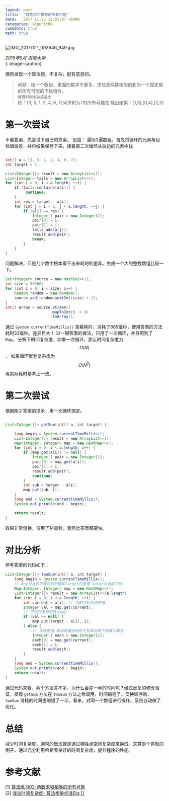 ```yaml
---
layout: post
title:  "两数求和相等的所有可能"
date:   2017-11-23 12:03:07 +0800
categories: algorithm
comments: true
math: true
---  
```

![IMG_20171121_093946_949.jpg](//upload-images.jianshu.io/upload_images/1335634-c85b2f678a9f4ffe.jpg?imageMogr2/auto-orient/strip%7CimageView2/2/w/1240)

*2015年5月 海南大学*  
{:.image-caption}  

偶然发现一个算法题，不复杂，挺有意思的。

>问题：给一个数组，里面的数字不重复，求任意两数相加的和为一个固定值的所有可能的下标组合。  
 `使得时间复杂度最小`  
>例：{3, 5, 1, 2, 4, 6, 7}问求和为7的所有可能性
输出结果：[1,3],[0,4],[2,5]  

# 第一次尝试

不看答案，先尝试下自己的方案。 
思路： 遍历2遍数组，首先将循环的元素与目标值做差，并将结果保存下来，接着第二次循环从后边的元素中找

```java

int[] a = {3, 5, 1, 2, 4, 6, 7};
int target = 7;

List<Integer[]> result = new ArrayList<>();
List<Integer> tails = new ArrayList<>();
for (int i = 0; i < a.length; ++i) {
    if (tails.contains(a[i])) {
         continue;
    }
    int res = target - a[i];
    for (int j = i + 1; j < a.length; ++j) {
        if (a[j] == res) {
            Integer[] pair = new Integer[2];
            pair[0] = i;
            pair[1] = j;
            tails.add(a[j]);
            result.add(pair);
            break;
        }
    }
}

```
问题解决，只是几个数字根本看不出来耗时的差异。生成一个大的整数数组比较一下。
```java
Set<Integer> source = new HashSet<>();
int size = 50000;
for (int i = 0; i < size; i++) {
    Random random = new Random();
    source.add(random.nextInt(size) + 1);
}
int[] array = source.stream()
                    .mapToInt(i -> i)
                    .toArray();
```

通过 `System.currentTimeMillis()` 查看耗时，消耗了885毫秒，使用答案的方法耗时33毫秒。差异巨大！
过一眼答案的做法，只用了一次循环，并且用到了 `Map`。 分析下时间复杂度，如果一次循环，那么时间复杂度为 $$O(N)$$， 如果循环嵌套复杂度为 $$O(N^2)$$ 与实际耗时基本上一致。  

# 第二次尝试

根据刚才答案的提示，用一次循环搞定。
```java

List<Integer[]> getSum(int[] a, int target) {

    long begin = System.currentTimeMillis();
    List<Integer[]> result = new ArrayList<>();
    Map<Integer, Integer> map = new HashMap<>();
    for (int i = 0; i < a.length; i++) {
        if (map.get(a[i]) != null) {
            Integer[] pair = new Integer[2];
            pair[0] = map.get(a[i]);
            pair[1] = i;
            result.add(pair);
            continue;
        }
        int sub = target - a[i];
        map.put(sub, i);
    }
    long end = System.currentTimeMillis();
    System.out.println(end - begin);

    return result;
}

```  
效果非常惊艳，仅用了14毫秒，竟然比答案都要快。

# 对比分析

参考答案的代码如下：  

```java
List<Integer[]> twoSum(int[] a, int target) {
    long begin = System.currentTimeMillis();
    // key为当前下标对应的值和target的差值 value为当前下标
    Map<Integer, Integer> map = new HashMap<>();    
    List<Integer[]> result = new ArrayList<>(a.length);
    for (int i = 0; i < a.length; ++i) {
        int current = a[i]; // 当前下标对应的值
        Integer val = map.get(current);
        // 不存在差值则放入map
        if (val == null) {
            map.put(target - a[i], i);
        } else {
            // 存在差值,取出差值对应的下标和当前下标放入集合
            Integer[] each = new Integer[2];
            each[0] = map.get(current);
            each[1] = i;
            result.add(each);
        }
    }
    long end = System.currentTimeMillis();
    System.out.println(end - begin);
    return result;
}
```

通过代码来看，两个方法差不多，为什么会差一半的时间呢？经过反复的修改验证，发现 `getSum` 方法在 `twoSum` 方法之后调用，时间缩短了。交换顺序后，`twoSum` 消耗的时间也缩短了一半。看来，对同一个数组进行操作，系统自动做了优化。  

# 总结

减少时间复杂度，通常的做法就是通过牺牲点空间复杂度来换取。这算是个典型的例子，通过充分利用哈希表良好的时间复杂度，提升程序的性能。


# 参考文献  

[1] [算法练习02-两数求和相等的所有可能](http://benjaminwhx.com/2016/09/04/%E7%AE%97%E6%B3%95%E7%BB%83%E4%B9%A002-%E4%B8%A4%E6%95%B0%E6%B1%82%E5%92%8C%E7%9B%B8%E7%AD%89%E7%9A%84%E6%89%80%E6%9C%89%E5%8F%AF%E8%83%BD/)  
[2] [浅谈时间复杂度- 算法衡量标准Big O](http://www.cnblogs.com/chuanheliu/p/6389037.html)